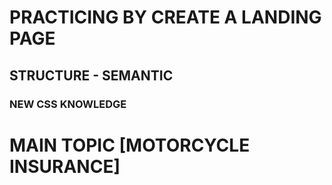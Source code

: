 # PRACTICING BY CREATE A LANDING PAGE
## STRUCTURE - SEMANTIC
### NEW CSS KNOWLEDGE 
# MAIN TOPIC [MOTORCYCLE INSURANCE]
